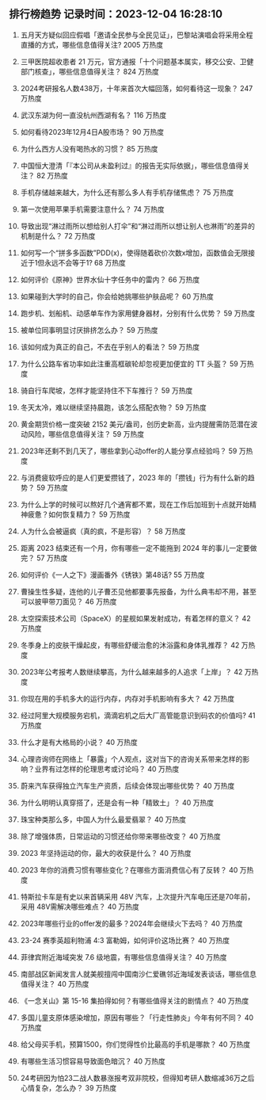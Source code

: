 
## 排行榜趋势 记录时间：2023-12-04 16:28:10
  
  1. 五月天方疑似回应假唱「邀请全民参与全民见证」，巴黎站演唱会将采用全程直播的方式，哪些信息值得关注? 2005 万热度
    
  2. 三甲医院超收患者 21 万元，官方通报「十个问题基本属实，移交公安、卫健部门核查」，哪些信息值得关注？ 824 万热度
    
  3. 2024考研报名人数438万，十年来首次大幅回落，如何看待这一现象？ 247 万热度
    
  4. 武汉东湖为何一直没杭州西湖有名？ 116 万热度
    
  5. 如何看待2023年12月4日A股市场？ 90 万热度
    
  6. 为什么西方人没有喝热水的习惯？ 85 万热度
    
  7. 中国恒大澄清「『本公司从未盈利过』的报告无实际依据」，哪些信息值得关注？ 82 万热度
    
  8. 手机存储越来越大，为什么还有那么多人有手机存储焦虑？ 75 万热度
    
  9. 第一次使用苹果手机需要注意什么？ 74 万热度
    
  10. 导致出现“淋过雨所以想给别人打伞”和“淋过雨所以想让别人也淋雨”的差异的机制是什么？ 72 万热度
    
  11. 如何写一个“拼多多函数”PDD(x)，使得随着砍价次数x增加，函数值会无限接近于1但永远不会等于1? 68 万热度
    
  12. 如何评价《原神》世界水仙十字任务中的雷内？ 66 万热度
    
  13. 如果碰到大学时的自己，你会给她挑哪些护肤品呢？ 60 万热度
    
  14. 跑步机、划船机、动感单车作为家用健身器材，分别有什么优势？ 59 万热度
    
  15. 被单位同事明显讨厌排挤怎么办？ 59 万热度
    
  16. 该如何成为真正的自己，不去在乎别人的看法？ 59 万热度
    
  17. 为什么公路车省功率如此注重高框碳轮却忽视更加便宜的 TT 头盔？ 59 万热度
    
  18. 骑自行车爬坡，怎样才能坚持住不下车推行？ 59 万热度
    
  19. 冬天太冷，难以继续坚持晨跑，该怎么搭配衣物？ 59 万热度
    
  20. 黄金期货价格一度突破 2152 美元/盎司，创历史新高，业内提醒需防范潜在波动风险，哪些信息值得关注？ 59 万热度
    
  21. 2023年还剩不到几天了，哪些拿到心动offer的人能分享点经验吗？ 59 万热度
    
  22. 与消费疲软呼应的是人们更爱攒钱了，2023 年的「攒钱」行为有什么新的趋势？ 59 万热度
    
  23. 为什么上学的时候可以熬好几个通宵都不累，现在工作后加班到十点就开始精神疲惫？如何恢复精力？ 59 万热度
    
  24. 人为什么会被逼疯（真的疯，不是形容）？ 58 万热度
    
  25. 距离 2023 结束还有一个月，你有哪些一定不能拖到 2024 年的事儿一定要做完？ 57 万热度
    
  26. 如何评价《一人之下》漫画番外《锈铁》第48话? 55 万热度
    
  27. 曹操生性多疑，连他的儿子曹丕见他都要事先报备，为什么典韦却不用，甚至可以披甲带刀面见？ 46 万热度
    
  28. 太空探索技术公司（SpaceX）的星舰如果发射成功，有着怎样的意义？ 42 万热度
    
  29. 冬季身上的皮肤干燥起皮，有哪些舒缓治愈的沐浴露和身体乳推荐？ 42 万热度
    
  30. 2023年公考报考人数继续攀高，为什么越来越多的人追求「上岸」？ 42 万热度
    
  31. 你现在用的手机多大的运行内存，内存对手机影响有多大？ 42 万热度
    
  32. 经过阿里大规模服务宕机，滴滴宕机之后大厂高管能意识到码农的价值吗? 41 万热度
    
  33. 什么才是有大格局的小说？ 40 万热度
    
  34. 心理咨询师在网络上「暴露」个人观点，这对当下的咨询关系带来怎样的影响？业界有过怎样的伦理思考或讨论吗？ 40 万热度
    
  35. 蔚来汽车获得独立汽车生产资质，后续会体现出哪些优势？ 40 万热度
    
  36. 为什么明明认真穿搭了，还是会有一种「精致土」？ 40 万热度
    
  37. 珠宝种类那么多，中国人为什么最爱翡翠？ 40 万热度
    
  38. 除了增强体质，日常运动的习惯还给你带来哪些改变？ 40 万热度
    
  39. 2023 年坚持运动的你，最大的收获是什么？ 40 万热度
    
  40. 2023 年你的消费习惯有哪些变化？在哪些方面消费信心有了反转？ 40 万热度
    
  41. 特斯拉卡车是有史以来首辆采用 48V 汽车，上次提升汽车电压还是70年前，采用 48V需解决哪些难点？ 40 万热度
    
  42. 2023年哪些行业的offer发的最多？2024年会继续火下去吗？ 40 万热度
    
  43. 23-24 赛季英超利物浦 4:3 富勒姆，如何评价这场比赛？ 40 万热度
    
  44. 菲律宾附近海域突发 7.6 级地震，有哪些信息值得关注？ 40 万热度
    
  45. 南部战区新闻发言人就美舰擅闯中国南沙仁爱礁邻近海域发表谈话，哪些信息值得关注？ 40 万热度
    
  46. 《一念关山》第 15-16 集拍得如何？有哪些值得关注的剧情点？ 40 万热度
    
  47. 多国儿童支原体感染增加，原因有哪些？「行走性肺炎」今年有何不同？ 40 万热度
    
  48. 给父母买手机，预算1500，你们觉得性价比最高的手机是哪款？ 40 万热度
    
  49. 有哪些生活习惯容易导致面色暗沉？ 40 万热度
    
  50. 24考研因为怕23二战人数暴涨报考双非院校，但得知考研人数缩减36万之后心情复杂，怎么办？ 39 万热度
    